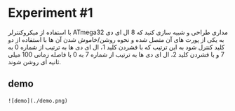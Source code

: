 # Experiment #1

با استفاده از میکروکنترلر ATmega32  مداری طراحی و شبیه سازی کنید که 8 ال ای دی به یکی از پورت های آن متصل شده و نحوه روشن/خاموش شدن آن ها با استفاده از دو کلید کنترل شود به این ترتیب که با فشردن کلید 1، ال ای دی ها به ترتیب از شماره 0 به 7 و با فشردن کلید 2، ال ای دی ها به ترتیب از شماره 7 به 0 با فاصله زمانی 100 میلی ثانیه ای روشن شوند.

## demo
	![demo](./demo.png)